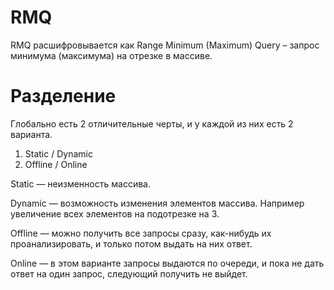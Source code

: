 # RMQ

RMQ расшифровывается как Range Minimum (Maximum) Query – запрос минимума (максимума) на отрезке в массиве.

# Разделение

Глобально есть 2 отличительные черты, и у каждой из них есть 2 варианта.

  1. Static / Dynamic
  2. Offline / Online

Static — неизменность массива.

Dynamic — возможность изменения элементов массива. Например увеличение всех элементов на подотрезке на 3.

Offline — можно получить все запросы сразу, как-нибудь их проанализировать, и только потом выдать на них ответ.

Online — в этом варианте запросы выдаются по очереди, и пока не дать ответ на один запрос, следующий получить не выйдет.
